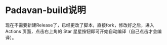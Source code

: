 # Padavan-build说明
现在不需要新建Release了，已经更改了脚本，直接fork，修改好之后，进入Actions 页面，点击右上角的 Star 星星按钮即可开始自动编译（自己点击才会编译）。
